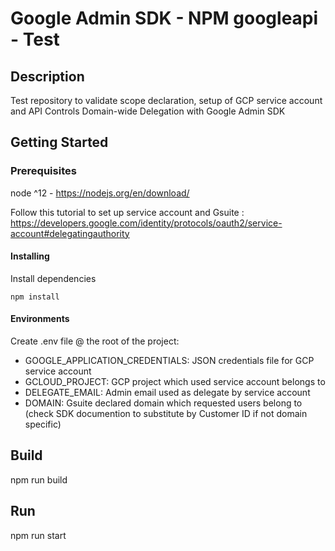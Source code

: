 # Google Admin SDK -  NPM googleapi - Test

## Description

Test repository to validate scope declaration, setup of GCP service account and API Controls Domain-wide Delegation with Google Admin SDK


## Getting Started

### Prerequisites

node ^12 - https://nodejs.org/en/download/

Follow this tutorial to set up service account and Gsuite :
https://developers.google.com/identity/protocols/oauth2/service-account#delegatingauthority

#### Installing

Install dependencies

```
npm install
```

#### Environments

Create .env file @ the root of the project:

- GOOGLE_APPLICATION_CREDENTIALS: JSON credentials file for GCP service account
- GCLOUD_PROJECT: GCP project which used service account belongs to
- DELEGATE_EMAIL: Admin email used as delegate by service account
- DOMAIN: Gsuite declared domain which requested users belong to (check SDK documention to substitute by Customer ID if not domain specific)

## Build

npm run build

## Run

npm run start

